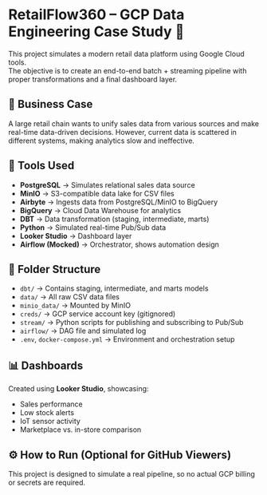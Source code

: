 # RetailFlow360 – GCP Data Engineering Case Study 🚀

This project simulates a modern retail data platform using Google Cloud tools.  
The objective is to create an end-to-end batch + streaming pipeline with proper transformations and a final dashboard layer.

## 💼 Business Case

A large retail chain wants to unify sales data from various sources and make real-time data-driven decisions. However, current data is scattered in different systems, making analytics slow and ineffective.

## 🔧 Tools Used

- **PostgreSQL** → Simulates relational sales data source
- **MinIO** → S3-compatible data lake for CSV files
- **Airbyte** → Ingests data from PostgreSQL/MinIO to BigQuery
- **BigQuery** → Cloud Data Warehouse for analytics
- **DBT** → Data transformation (staging, intermediate, marts)
- **Python** → Simulated real-time Pub/Sub data
- **Looker Studio** → Dashboard layer
- **Airflow (Mocked)** → Orchestrator, shows automation design

## 📁 Folder Structure

- `dbt/` → Contains staging, intermediate, and marts models
- `data/` → All raw CSV data files
- `minio_data/` → Mounted by MinIO
- `creds/` → GCP service account key (gitignored)
- `stream/` → Python scripts for publishing and subscribing to Pub/Sub
- `airflow/` → DAG file and simulated log
- `.env`, `docker-compose.yml` → Environment and orchestration setup

## 📊 Dashboards

Created using **Looker Studio**, showcasing:
- Sales performance
- Low stock alerts
- IoT sensor activity
- Marketplace vs. in-store comparison

## ⚙️ How to Run (Optional for GitHub Viewers)

This project is designed to simulate a real pipeline, so no actual GCP billing or secrets are required.

